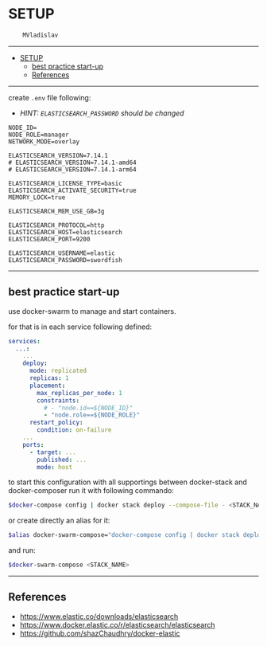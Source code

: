 # SETUP

```sh
    MVladislav
```

---

- [SETUP](#setup)
  - [best practice start-up](#best-practice-start-up)
  - [References](#references)

---

create `.env` file following:

- _HINT: `ELASTICSEARCH_PASSWORD` should be changed_

```env
NODE_ID=
NODE_ROLE=manager
NETWORK_MODE=overlay

ELASTICSEARCH_VERSION=7.14.1
# ELASTICSEARCH_VERSION=7.14.1-amd64
# ELASTICSEARCH_VERSION=7.14.1-arm64

ELASTICSEARCH_LICENSE_TYPE=basic
ELASTICSEARCH_ACTIVATE_SECURITY=true
MEMORY_LOCK=true

ELASTICSEARCH_MEM_USE_GB=3g

ELASTICSEARCH_PROTOCOL=http
ELASTICSEARCH_HOST=elasticsearch
ELASTICSEARCH_PORT=9200

ELASTICSEARCH_USERNAME=elastic
ELASTICSEARCH_PASSWORD=swordfish
```

---

## best practice start-up

use docker-swarm to manage and start containers.

for that is in each service following defined:

```yml
services:
  ...:
    ...
    deploy:
      mode: replicated
      replicas: 1
      placement:
        max_replicas_per_node: 1
        constraints:
          # - "node.id==${NODE_ID}"
          - "node.role==${NODE_ROLE}"
      restart_policy:
        condition: on-failure
    ...
    ports:
      - target: ...
        published: ...
        mode: host
```

to start this configuration with all supportings between docker-stack and docker-composer
run it with following commando:

```sh
$docker-compose config | docker stack deploy --compose-file - <STACK_NAME>
```

or create directly an alias for it:

```sh
$alias docker-swarm-compose="docker-compose config | docker stack deploy --compose-file -"
```

and run:

```sh
$docker-swarm-compose <STACK_NAME>
```

---

## References

- <https://www.elastic.co/downloads/elasticsearch>
- <https://www.docker.elastic.co/r/elasticsearch/elasticsearch>
- <https://github.com/shazChaudhry/docker-elastic>
